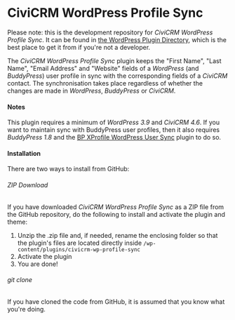 CiviCRM WordPress Profile Sync
==============================

Please note: this is the development repository for *CiviCRM WordPress Profile Sync*. It can be found in [the WordPress Plugin Directory](https://wordpress.org/plugins/civicrm-wp-profile-sync/), which is the best place to get it from if you're not a developer.

The *CiviCRM WordPress Profile Sync* plugin keeps the "First Name", "Last Name", "Email Address" and "Website" fields of a *WordPress* (and *BuddyPress*) user profile in sync with the corresponding fields of a *CiviCRM* contact. The synchronisation takes place regardless of whether the changes are made in *WordPress*, *BuddyPress* or *CiviCRM*.

#### Notes ####

This plugin requires a minimum of *WordPress 3.9* and *CiviCRM 4.6*. If you want to maintain sync with BuddyPress user profiles, then it also requires *BuddyPress 1.8* and the [BP XProfile WordPress User Sync](https://wordpress.org/plugins/bp-xprofile-wp-user-sync/) plugin to do so.

#### Installation ####

There are two ways to install from GitHub:

###### ZIP Download ######

If you have downloaded *CiviCRM WordPress Profile Sync* as a ZIP file from the GitHub repository, do the following to install and activate the plugin and theme:

1. Unzip the .zip file and, if needed, rename the enclosing folder so that the plugin's files are located directly inside `/wp-content/plugins/civicrm-wp-profile-sync`
2. Activate the plugin
3. You are done!

###### git clone ######

If you have cloned the code from GitHub, it is assumed that you know what you're doing.
